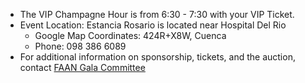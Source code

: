 - The VIP Champagne Hour is from 6:30 - 7:30 with your VIP Ticket.
- Event Location: Estancia Rosario is located near Hospital Del Rio
  - Google Map Coordinates: 424R+X8W, Cuenca
  - Phone: 098 386 6089
- For additional information on sponsorship, tickets, and the auction, contact [FAAN Gala Committee](mail-link)
